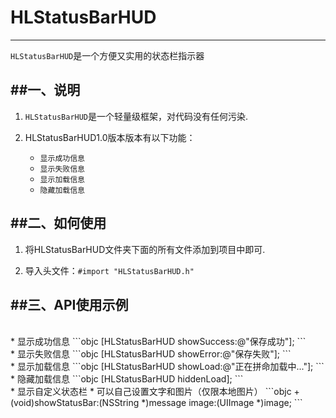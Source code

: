 # HLStatusBarHUD
---
`HLStatusBarHUD`是一个方便又实用的状态栏指示器

##一、说明
---
1. `HLStatusBarHUD`是一个轻量级框架，对代码没有任何污染.

2. HLStatusBarHUD1.0版本版本有以下功能：
    * `显示成功信息`
    * `显示失败信息`
    * `显示加载信息`
    * `隐藏加载信息`

##二、如何使用
---
1. 将HLStatusBarHUD文件夹下面的所有文件添加到项目中即可.

2. 导入头文件：`#import "HLStatusBarHUD.h"`

##三、API使用示例
---
</br>
* 显示成功信息
```objc
[HLStatusBarHUD showSuccess:@"保存成功"];
```
</br>
* 显示失败信息
```objc
[HLStatusBarHUD showError:@"保存失败"];
```
</br>
* 显示加载信息
```objc
[HLStatusBarHUD showLoad:@"正在拼命加载中..."];
```
</br>
* 隐藏加载信息
```objc
[HLStatusBarHUD hiddenLoad];
```
</br>
* 显示自定义状态栏
* 可以自己设置文字和图片（仅限本地图片）
```objc
+ (void)showStatusBar:(NSString *)message image:(UIImage *)image;
```

